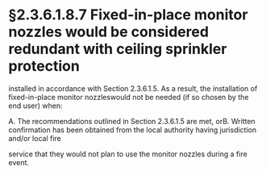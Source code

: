 # §2.3.6.1.8.7 Fixed-in-place monitor nozzles would be considered redundant with ceiling sprinkler protection



installed in accordance with Section 2.3.6.1.5. As a result, the installation of fixed-in-place monitor nozzleswould not be needed (if so chosen by the end user) when:

A. The recommendations outlined in Section 2.3.6.1.5 are met, orB. Written confirmation has been obtained from the local authority having jurisdiction and/or local fire

service that they would not plan to use the monitor nozzles during a fire event.